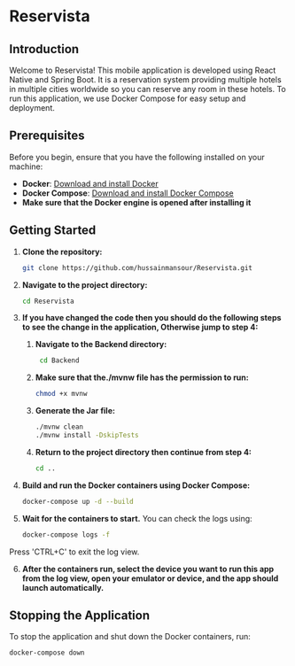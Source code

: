 # Reservista

## Introduction

Welcome to Reservista! This mobile application is developed using React Native and Spring Boot. It is a reservation system providing multiple hotels in multiple cities worldwide so you can reserve any room in these hotels. To run this application, we use Docker Compose for easy setup and deployment.

## Prerequisites

Before you begin, ensure that you have the following installed on your machine:

- **Docker**: [Download and install Docker](https://docs.docker.com/get-docker/)
- **Docker Compose**: [Download and install Docker Compose](https://docs.docker.com/compose/install/)
- **Make sure that the Docker engine is opened after installing it**

## Getting Started

1. **Clone the repository:**

   ```bash
   git clone https://github.com/hussainmansour/Reservista.git
   
2. **Navigate to the project directory:**

      ```bash
      cd Reservista

3. **If you have changed the code then you should do the following steps to see the change in the application, Otherwise jump to step 4:**
   
   1.  **Navigate to the Backend directory:**
      
       ```bash
        cd Backend

   2. **Make sure that the./mvnw file has the permission to run:**
        ```bash
        chmod +x mvnw
        
   3. **Generate the Jar file:**
      ```bash
      ./mvnw clean
      ./mvnw install -DskipTests


   4. **Return to the project directory then continue from step 4:**
      ```bash
      cd ..
      
      
4. **Build and run the Docker containers using Docker Compose:**

   ```bash
   docker-compose up -d --build

5. **Wait for the containers to start.** You can check the logs using:
   
   ```bash
   docker-compose logs -f
  Press 'CTRL+C' to exit the log view.

6. **After the containers run, select the device you want to run this app from the log view, open your emulator or device, and the app should launch automatically.**

## Stopping the Application

To stop the application and shut down the Docker containers, run:

   ```bash
   docker-compose down
